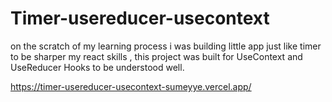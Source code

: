 # Timer-usereducer-usecontext

on the scratch of my learning process i was building little app just like timer to be sharper my react skills , 
this project was built for UseContext and UseReducer Hooks to be understood well.

https://timer-usereducer-usecontext-sumeyye.vercel.app/
